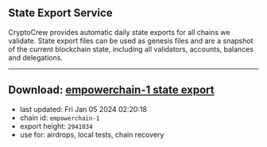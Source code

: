 ## State Export Service
CryptoCrew provides automatic daily state exports for all chains we validate. State export files can be used as genesis files and are a snapshot of the current blockchain state, including all validators, accounts, balances and delegations.

---
**Download: [empowerchain-1 state export](https://dl.ccvalidators.com/SERVICE/empowerchain/empowerchain-1_export_2941034.json)**
---

- last updated: Fri Jan 05 2024 02:20:18
- chain id: `empowerchain-1`
- export height: `2941034`
- use for: airdrops, local tests, chain recovery
